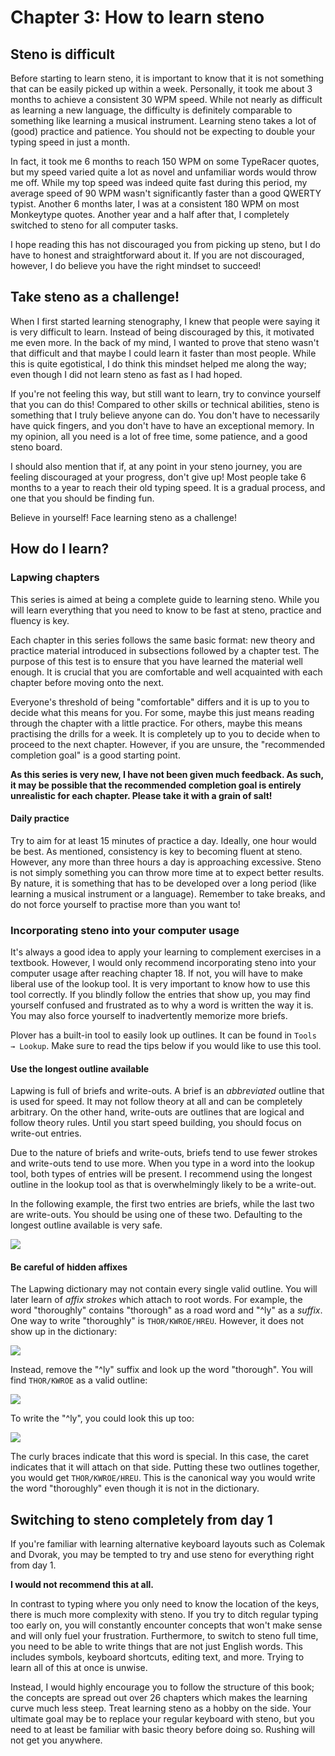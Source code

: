 # Chapter 3: How to learn steno

## Steno is difficult

Before starting to learn steno, it is important to know that it is not something that can be easily picked up within a week. Personally, it took me about 3 months to achieve a consistent 30 WPM speed. While not nearly as difficult as learning a new language, the difficulty is definitely comparable to something like learning a musical instrument. Learning steno takes a lot of (good) practice and patience. You should not be expecting to double your typing speed in just a month.

In fact, it took me 6 months to reach 150 WPM on some TypeRacer quotes, but my speed varied quite a lot as novel and unfamiliar words would throw me off. While my top speed was indeed quite fast during this period, my average speed of 90 WPM wasn't significantly faster than a good QWERTY typist. Another 6 months later, I was at a consistent 180 WPM on most Monkeytype quotes. Another year and a half after that, I completely switched to steno for all computer tasks.

I hope reading this has not discouraged you from picking up steno, but I do have to honest and straightforward about it. If you are not discouraged, however, I do believe you have the right mindset to succeed!

## Take steno as a challenge!

When I first started learning stenography, I knew that people were saying it is very difficult to learn. Instead of being discouraged by this, it motivated me even more. In the back of my mind, I wanted to prove that steno wasn't that difficult and that maybe I could learn it faster than most people. While this is quite egotistical, I do think this mindset helped me along the way; even though I did not learn steno as fast as I had hoped.

If you're not feeling this way, but still want to learn, try to convince yourself that you can do this! Compared to other skills or technical abilities, steno is something that I truly believe anyone can do. You don't have to necessarily have quick fingers, and you don't have to have an exceptional memory. In my opinion, all you need is a lot of free time, some patience, and a good steno board.

I should also mention that if, at any point in your steno journey, you are feeling discouraged at your progress, don't give up! Most people take 6 months to a year to reach their old typing speed. It is a gradual process, and one that you should be finding fun.

Believe in yourself! Face learning steno as a challenge!

## How do I learn?

### Lapwing chapters

This series is aimed at being a complete guide to learning steno. While you will learn everything that you need to know to be fast at steno, practice and fluency is key.

Each chapter in this series follows the same basic format: new theory and practice material introduced in subsections followed by a chapter test. The purpose of this test is to ensure that you have learned the material well enough. It is crucial that you are comfortable and well acquainted with each chapter before moving onto the next.

Everyone's threshold of being "comfortable" differs and it is up to you to decide what this means for you. For some, maybe this just means reading through the chapter with a little practice. For others, maybe this means practising the drills for a week. It is completely up to you to decide when to proceed to the next chapter. However, if you are unsure, the "recommended completion goal" is a good starting point.

**As this series is very new, I have not been given much feedback. As such, it may be possible that the recommended completion goal is entirely unrealistic for each chapter. Please take it with a grain of salt!**

#### Daily practice

Try to aim for at least 15 minutes of practice a day. Ideally, one hour would be best. As mentioned, consistency is key to becoming fluent at steno. However, any more than three hours a day is approaching excessive. Steno is not simply something you can throw more time at to expect better results. By nature, it is something that has to be developed over a long period (like learning a musical instrument or a language). Remember to take breaks, and do not force yourself to practise more than you want to!

### Incorporating steno into your computer usage

It's always a good idea to apply your learning to complement exercises in a textbook. However, I would only recommend incorporating steno into your computer usage after reaching chapter 18. If not, you will have to make liberal use of the lookup tool. It is very important to know how to use this tool correctly. If you blindly follow the entries that show up, you may find yourself confused and frustrated as to why a word is written the way it is. You may also force yourself to inadvertently memorize more briefs.

Plover has a built-in tool to easily look up outlines. It can be found in <code class="code-mono">Tools → Lookup</code>. Make sure to read the tips below if you would like to use this tool.

#### Use the longest outline available

Lapwing is full of briefs and write-outs. A brief is an *abbreviated* outline that is used for speed. It may not follow theory at all and can be completely arbitrary. On the other hand, write-outs are outlines that are logical and follow theory rules. Until you start speed building, you should focus on write-out entries.

Due to the nature of briefs and write-outs, briefs tend to use fewer strokes and write-outs tend to use more. When you type in a word into the lookup tool, both types of entries will be present. I recommend using the longest outline in the lookup tool as that is overwhelmingly likely to be a write-out.

In the following example, the first two entries are briefs, while the last two are write-outs. You should be using one of these two. Defaulting to the longest outline available is very safe.

![](img/3-sufficient-lookup.png)

#### Be careful of hidden affixes

The Lapwing dictionary may not contain every single valid outline. You will later learn of *affix strokes* which attach to root words. For example, the word "thoroughly" contains "thorough" as a road word and "^ly" as a *suffix*. One way to write "thoroughly" is `THOR/KWROE/HREU`. However, it does not show up in the dictionary:

![](img/3-thoroughly-lookup.png)

Instead, remove the "^ly" suffix and look up the word "thorough". You will find `THOR/KWROE` as a valid outline:

![](img/3-thorough-lookup.png)

To write the "^ly", you could look this up too:

![](img/3-ly-lookup.png)

The curly braces indicate that this word is special. In this case, the caret indicates that it will attach on that side. Putting these two outlines together, you would get `THOR/KWROE/HREU`. This is the canonical way you would write the word "thoroughly" even though it is not in the dictionary.

## Switching to steno completely from day 1

If you're familiar with learning alternative keyboard layouts such as Colemak and Dvorak, you may be tempted to try and use steno for everything right from day 1.

**I would not recommend this at all.**

In contrast to typing where you only need to know the location of the keys, there is much more complexity with steno. If you try to ditch regular typing too early on, you will constantly encounter concepts that won't make sense and will only fuel your frustration. Furthermore, to switch to steno full time, you need to be able to write things that are not just English words. This includes symbols, keyboard shortcuts, editing text, and more. Trying to learn all of this at once is unwise.

Instead, I would highly encourage you to follow the structure of this book; the concepts are spread out over 26 chapters which makes the learning curve much less steep. Treat learning steno as a hobby on the side. Your ultimate goal may be to replace your regular keyboard with steno, but you need to at least be familiar with basic theory before doing so. Rushing will not get you anywhere.